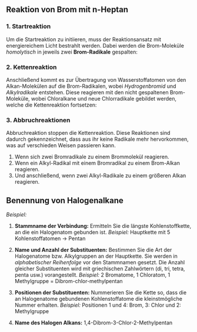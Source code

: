 ## Reaktion von Brom mit n-Heptan 

### 1. Startreaktion
Um die Startreaktion zu initiieren, muss der Reaktionsansatz mit energiereichem Licht bestrahlt werden. Dabei werden die Brom-Moleküle *homolytisch* in jeweils zwei **Brom-Radikale** gespalten:


### 2. Kettenreaktion
Anschließend kommt es zur Übertragung von Wasserstoffatomen von den Alkan-Molekülen auf die Brom-Radikalen, wobei *Hydrogenbromid* und *Alkylradikale* entstehen. Diese reagieren mit den nicht gespaltenen Brom-Moleküle, wobei Chloralkane und neue Chlorradikale gebildet werden, welche die Kettenreaktion fortsetzen:  


### 3. Abbruchreaktionen
Abbruchreaktion stoppen die Kettenreaktion. Diese Reaktionen sind dadurch gekennzeichnet, dass aus ihr keine Radikale mehr hervorkommen, was auf verschieden Weisen passieren kann. 

1. Wenn sich zwei Bromradikale zu einem Brommolekül reagieren.
2. Wenn ein Alkyl-Radikal mit einem Bromradikal zu einem Brom-Alkan reagieren.
3. Und anschließend, wenn zwei Alkyl-Radikale zu einem größeren Alkan reagieren.




## Benennung von Halogenalkane

*Beispiel:*


1. **Stammname der Verbindung:** 
	Ermitteln Sie die längste Kohlenstoffkette, an die ein Halogenatom gebunden ist.
	*Beispiel:* Hauptkette mit 5 Kohlenstoffatomen → Pentan

2. **Name und Anzahl der Substituenten:** 
	Bestimmen Sie die Art der Halogenatome bzw. Alkylgruppen an der Hauptkette. Sie werden in *alphabetischer Reihenfolge* vor den Stammnamen gesetzt. Die Anzahl gleicher Substituenten wird mit griechischen Zahlwörtern (di, tri, tetra, penta usw.) vorangestellt.
	*Beispiel:* $\text{2 Bromatome, 1 Chloratom, 1 Methylgruppe  = Dibrom-chlor-methylpentan}$

3. **Positionen der Substituenten:** 
	Nummerieren Sie die Kette so, dass die an Halogenatome gebundenen Kohlenstoffatome die kleinstmögliche Nummer erhalten. 
	*Beispiel:*
	Positionen 1 und 4: Brom, 3: Chlor und 2: Methylgruppe

4. **Name des Halogen Alkans:**
	$\text{1,4-Dibrom-3-Chlor-2-Methylpentan}$


